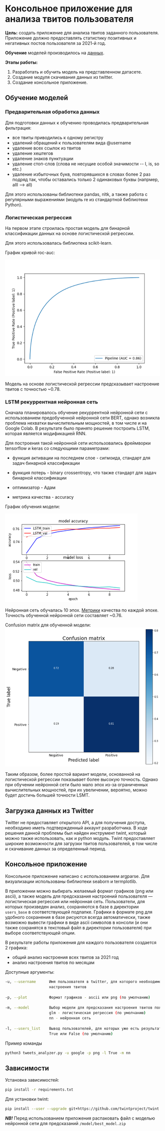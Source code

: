 # Консольное приложение для анализа твитов пользователя

**Цель:** создать приложение для анализа твитов заданного пользователя.
Приложение должно предоставлять статистику позитивных и негативных постов
пользователя за 2021-й год.

**Обучение** моделей производилось на [данных](https://www.kaggle.com/kazanova/sentiment140).

**Этапы работы:**
1. Разработать и обучить модель на представленном датасете.
2. Создание модуля скачивания данных из twitter.
3. Создание консольное приложение.

## Обучение моделей

### Предварительная обработка данных

Для подготовки данных к обучению проводилась предварительная фильтрация:
* все твиты приводились к одному регистру
* удалений обращений к пользователям вида @username
* удаление всех ссылок из твитов
* удаление хештегов
* удаление знаков пунктуации
* удаление стоп-слов (слова не несущие особой значимости -- I, is, so etc.)
* удаление избыточных букв, повторявшихся в словах более 2 раз подряд так,
  чтобы оставались только 2 одинаковых буквы (напрмер, alll --> all)

Для этого использованы библиотеки pandas, nltk, а также работа с
регулярными выражениями (модуль re из стандартной библиотеки Python).

### Логистическая регрессия

На первом этапе строилась простая модель для бинарной классификации данных
на основе логистической регрессии.

Для этого использовалась библиотека scikit-learn.

График кривой roc-auc:

![](./model/roc_auc_log_reg.png)

Модель на основе логистической регрессии предсказывает настроение
твитов с точностью ~0.78.

### LSTM рекуррентная нейронная сеть

Сначала планировалось обучение рекуррентной нейронной сети с использованием
предобученной нейронной сети BERT,
однако возникла проблема нехватки вычислительным мощностей, в том числе и на
Google Colab. В результате было принято решение построить LSTM,
которая является модификацией RNN.

Для построения такой нейронной сети использовались фреймворки tensorflow и keras
со следующими параметрами:
* функция активации на последнем слое - сигмоида,
  стандарт для задач бинарной классификации

* функция потерь - binary crossentropy, что также стандарт для
  задач бинарной классификации

* оптимизатор - Адам

* метрика качества - accuracy

График обучения модели:

![](./model/neural_network.png)

Нейронная сеть обучалась 10 эпох. [Метрики](./model/neural_network_metrics.csv)
качества по каждой эпохе. Точность обученной нейронной сети составляет ~0.76.

Confusion matrix для обученной модели:
![](./model/neural_network_confusion_matrix.png)

Таким образом, более простой вариант модели, основанной на логистической
регрессии показывает более высокую точность. Однако при обучении нейронной сети
было мало эпох из-за ограниченных вычислительных мощностей, при их увеличении,
вероятно, можно будет достичь большей точности LSMT.

## Загрузка данных из Twitter

Twitter не предоставляет открытого API, а для получения доступа,
необходимо иметь подтвержденный аккаунт разработчика. В ходе решения
данной проблемы был найден инструмент twint, который можно также использовать,
как и python модуль. Twint предоставляет широкие возможности для загрузки
твитов пользователей, в том числе и скачивание данных за определенный период.

## Консольное приложение

Консольное приложение написано с использованием argparse.
Для визуализации использованы библиотеки seaborn и termplotlib.

В приложении можно выбирать желаемый формат графиков (png или ascii), а также
модель для предсказания настроений пользователя — логистическая регрессия или
нейронная сеть.
Пользователи, для которых произведен анализ, сохраняются в базе в директории `users_base`
в соответствующей подпапке.
Графики в формате png для удобного сохранения в базе рисуются всегда автоматически,
также возможно вывести графики в виде ascii символов в консоли
(и они также сохранятся в текстовый файл в директории пользователя)
при выборе соответствующей опции.

В результате работы приложения для каждого пользователя создается 2 графика:
* общий анализ настроения всех твитов за 2021 год
* анализ настроения твитов по месяцам

Доступные аргументы:
```bash
-u, --username      Имя пользователя в twitter, для которого необходимо провести анализ
                    настроения твитов

-p, --plot          Формат графиков - ascii или png (по умолчанию)

-m, --model         Выбор модели для предсказания настроения твитов пользователя.
                    glm - логистическая регрессия (по умолчанию)
                    nn - нейронная сеть

-l, --users_list    Вывод пользователей, для которых уже есть результаты анализа в базе
                    True или False (по умолчанию)
```

Пример команды

```bash
python3 tweets_analyzer.py -u google -p png -l True -m nn
```

## Зависимости

Установка зависимостей:

```bash
pip install -r requirements.txt
```

Для установки twint:
```bash
pip install --user --upgrade git+https://github.com/twintproject/twint.git@origin/master#egg=twint
```

**_NB!_** Перед использованием приложения распаковать файл
с моделью нейронной сети для предсказаний `/model/best_model.zip`
